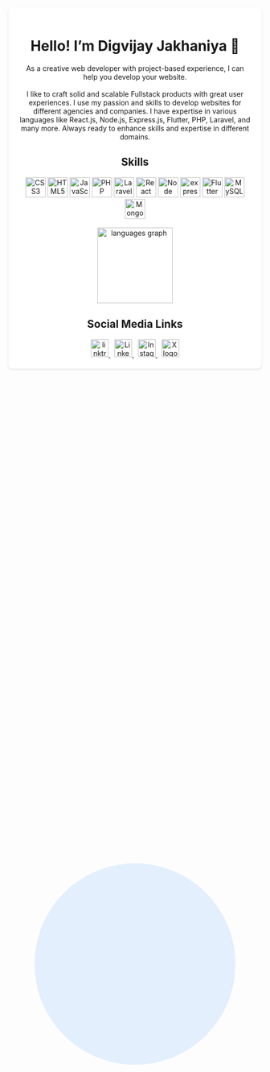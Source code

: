 
<div class="background-circle" style="position: absolute;top: 50%;left: 50%;transform: translate(-50%, -50%);background-color: rgba(0, 123, 255, 0.1);width: 400px;height: 400px;border-radius: 50%;z-index: -1;animation: float 5s infinite alternate;"></div>

<div align="center" class="container" style="max-width: 800px;margin: 50px auto;padding: 20px;background-color: #fff;border-radius: 8px;box-shadow: 0 2px 4px rgba(0, 0, 0, 0.1);position: relative;overflow: hidden;">
    <h1>Hello! I’m Digvijay Jakhaniya 👋</h1>

<p align="center">As a creative web developer with project-based experience, I can help you develop your website.<br><br>I like to craft solid and scalable Fullstack products with great user experiences. I use my passion and skills to develop websites for different agencies and companies. I have expertise in various languages like React.js, Node.js, Express.js, Flutter, PHP, Laravel, and many more. Always ready to enhance skills and expertise in different domains.</p>

<h2 align="center">Skills</h2>

<div align="center">
    <img src="https://cdn.simpleicons.org/css3/1572B6" height="40" alt="CSS3 logo">
    <img src="https://cdn.jsdelivr.net/gh/devicons/devicon/icons/html5/html5-original.svg" height="40" alt="HTML5 logo">
    <img src="https://cdn.jsdelivr.net/gh/devicons/devicon/icons/javascript/javascript-original.svg" height="40" alt="JavaScript logo">
    <img src="https://cdn.simpleicons.org/php/777BB4" height="40" alt="PHP logo">
    <img src="https://cdn.simpleicons.org/laravel" height="40" alt="Laravel logo">
    <img src="https://cdn.jsdelivr.net/gh/devicons/devicon/icons/react/react-original.svg" height="40" alt="React logo">
    <img src="https://cdn.simpleicons.org/nodedotjs/5FA04E" height="40" alt="Node logo">
    <img src="https://cdn.simpleicons.org/express/000000/ffffff" height="40" alt="express logo">
    <img src="https://cdn.simpleicons.org/flutter/02569B" height="40" alt="Flutter logo">
    <img src="https://cdn.simpleicons.org/mysql/4479A1" height="40" alt="MySQL logo">
    <img src="https://cdn.simpleicons.org/mongodb/47A248" height="40" alt="MongoDB logo">
</div>  
<br>
<div align="center">
  <img src="https://github-readme-stats.vercel.app/api/top-langs?username=DigvijayJakhaniya&locale=en&hide_title=false&layout=compact&card_width=320&langs_count=5&theme=dracula&hide_border=false&order=2" height="150" alt="languages graph"  />
</div>

<h2 align='center'>Social Media Links</h2>
<div align='center'>
    <a href="https://linktr.ee/digvijay.jakhaniya" target="_blank">
        <img src="https://cdn.simpleicons.org/linktree" height="35" alt="linktree logo"/>
    </a>&nbsp;
    <a href="https://www.linkedin.com/in/digvijayjakhaniya/" target="_blank">
        <img src="https://skillicons.dev/icons?i=linkedin" height="35" alt="Linkedin logo"  />
    </a>  &nbsp;
    <a href="https://www.instagram.com/digvijay.jakhaniya/" target="_blank">
        <img src="https://cdn.simpleicons.org/instagram" height="35" alt="Instagram logo"  />
    </a>  &nbsp;
    <a href="https://x.com/Digvijay__02" target="_blank">
        <img src="https://cdn.simpleicons.org/X/1DA1F2" height="35" alt="X logo" />
    </a>
</div>
</div>
